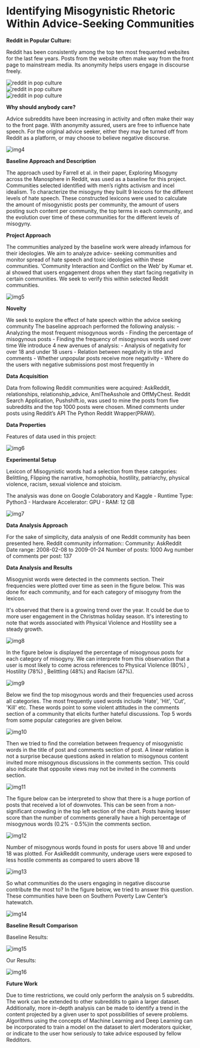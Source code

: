 # Identifying Misogynistic Rhetoric Within Advice-Seeking Communities

**Reddit in Popular Culture:**


Reddit has been consistently among the top ten most frequented websites for the last few years. Posts from the website often make way from the front page to mainstream media. Its anonymity helps users engage in discourse freely.


![reddit in pop culture](images/img1.jpg)  
![reddit in pop culture](images/img2.jpg)  
![reddit in pop culture](images/img3.jpg)  


**Why should anybody care?**


Advice subreddits have been increasing in activity and often make their way to the front page. With anonymity assured, users are free to influence hate speech. For the original advice seeker, either they may be turned off from Reddit as a platform, or may choose to believe negative discourse.


![img4](images/img4.png)


**Baseline Approach and Description**

The approach used by Farrell et al. in their paper, Exploring Misogyny across the Manosphere in Reddit, was used as a baseline for this project. Communities selected identified with men’s rights activism and incel idealism. To characterize the misogyny they built 9 lexicons for the different levels of hate speech. These constructed lexicons were used to calculate the amount of misogynistic posts per community, the amount of users posting such content per community, the top terms in each community, and the evolution over time of these communities for the different levels of misogyny. 


**Project Approach**

The communities analyzed by the baseline work were already infamous for their ideologies. We aim to analyze advice- seeking communities and monitor spread of hate speech and toxic ideologies within these communities. ‘Community Interaction and Conflict on the Web’ by Kumar et. al showed that users engagement drops when they start facing negativity in certain communities. We seek to verify this within selected Reddit communities.

![img5](images/img5.jpg)


**Novelty**

We seek to explore the effect of hate speech within the advice seeking community
The baseline approach performed the following analysis: 
    - Analyzing the most frequent misogynous words
    - Finding the percentage of misogynous posts
    - Finding the frequency of misogynous words used over time
We introduce 4 new avenues of analysis: 
    - Analysis of negativity for over 18 and under 18 users
    - Relation between negativity in title and comments
    - Whether unpopular posts receive more negativity 
    - Where do the users with negative submissions post most frequently in


**Data Acquisition**

Data from following Reddit communities were acquired: AskReddit, relationships, relationship_advice, AmITheAsshole and OffMyChest.
Reddit Search Application, Pushshift.io, was used to mine the posts from five subreddits and the top 1000 posts were chosen.
Mined comments under posts using Reddit’s API The Python Reddit Wrapper(PRAW).


**Data Properties**

Features of data used in this project:  

![img6](images/img6.JPG)


**Experimental Setup**


Lexicon of Misogynistic words had a selection from these categories:  Belittling, Flipping the narrative, homophobia, hostility, patriarchy, physical violence, racism, sexual violence and stoicism.

The analysis was done on Google Colaboratory and Kaggle
    - Runtime Type: Python3
    - Hardware Accelerator: GPU
    - RAM: 12 GB  

![img7](images/img7.JPG)


**Data Analysis Approach**

For the sake of simplicity, data analysis of one Reddit community has been presented here.
Reddit community information::
Community:  AskReddit
Date range: 2008-02-08 to 2009-01-24
Number of posts: 1000
Avg number of comments per post: 137


**Data Analysis and Results**

Misogynist words were detected in the comments section. Their frequencies were plotted over time as seen in the figure below. This was done for each community, and for each category of misogyny from the lexicon.

It's observed that there is a growing trend over the year. It could be due to more user engagement in the Christmas holiday season. It's interesting to note that words associated with Physical Violence and Hostility see a steady growth.

![img8](images/img8.png)


In the figure below is displayed the percentage of misogynous posts for each category of misogyny. We can interprete from this observation that a user is most  likely to come across references to  Physical Violence (80%) , Hostility (78%) , Belittling (48%) and Racism (47%).   

![img9](images/img9.JPG)


Below we find the top misogynous words and their frequencies used across all categories. The most frequently used words include 'Hate', 'Hit', 'Cut', 'Kill' etc. These words point to some violent attitudes in the comments section of a community that elicits further hateful discussions. Top 5 words from some popular categories are given below.

![img10](images/img10.JPG)


Then we tried to find the correlation between frequency of misogynistic words in the title of post and comments section of post. A linear relation is not a surprise because questions asked in relation to misogynous content invited more misogynous discussions in the comments section. This could also indicate that opposite views may not be invited in the comments section.

![img11](images/img11.png)


The figure below can be interpreted to show that there is a huge portion of posts that received a lot of downvotes. This can be seen from a non-significant crowding in the top left section of the chart. Posts having lesser score than the number of comments generally have a high percentage of misogynous words (0.2% - 0.5%)in the comments section.

![img12](images/img12.png)


Number of misogynous words found in posts for users above 18  and under 18 was plotted. For AskReddit community, underage users were exposed to less hostile comments as compared to users above 18  

![img13](images/img13.png)


So what communities do the users engaging in negative discourse contribute the most to? In the figure below, we tried to answer this question. These communities have been on Southern Poverty Law Center’s hatewatch.

![img14](images/img14.png)



**Baseline Result Comparison**  

Baseline Results:  

![img15](images/img15.jpg)  


Our Results:  

![img16](images/img16.png)  



**Future Work**

Due to time restrictions, we could only perform the analysis on 5 subreddits. The work can be extended to other subreddits to gain a larger dataset.
Additionally, more in-depth analysis can be made to identify a trend in the content projected by a given user to spot possibilities of severe problems.
Algorithms using the concepts of Machine Learning and Deep Learning can be incorporated to train a model on the dataset to alert moderators quicker, or indicate to the user how seriously to take advice espoused by fellow Redditors.




